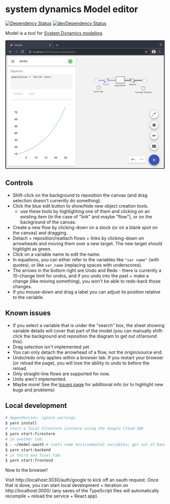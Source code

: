 # system dynamics Model editor

[![Dependency Status](https://david-dm.org/bpowers/simlin/status.svg)](https://david-dm.org/bpowers/simlin)
[![devDependency Status](https://david-dm.org/bpowers/simlin/dev-status.svg)](https://david-dm.org/bpowers/simlin?type=dev)

Model is a tool for [System Dynamics modeling](https://www.systemdynamics.org/what-is-sd#overview).

![simple example model](doc/population-model.png)

## Controls

* Shift-click on the background to reposition the canvas (and drag selection doesn't currently do something).
* Click the blue edit button to show/hide new object creation tools.
  * use these tools by highlighting one of them and clicking on an existing item (in the case of "link" and maybe "flow"), or on the background of the canvas.
* Create a new flow by clicking-down on a stock (or on a blank spot on the canvas) and dragging.
* Detach + reposition/reattach flows + links by clicking-down on arrowheads and moving them over a new target.  The new target should highlight as green.
* Click on a variable name to edit the name.
* In equations, you can either refer to the variables like `"var name"` (with quotes), or like `var_name` (replacing spaces with underscores).
* The arrows in the bottom right are Undo and Redo - there is currently a 10-change limit for undos, and if you undo into the past + make a change (like moving something), you won't be able to redo-back those changes.
* If you mouse-down and drag a label you can adjust its position relative to the variable.

## Known issues

* If you select a variable that is under the "search" box, the sheet showing variable details will cover that part of the model (you can manually shift-click the background and reposition the diagram to get out of/around this).
* Drag selection isn't implemented yet.
* You can only detach the arrowhead of a flow, not the origin/source end.
* Undo/redo only applies within a browser tab.  If you restart your browser (or reload the page), you will lose the ability to undo to before the reload.
* Only straight-line flows are supported for now.
* Units aren't implemented.
* Maybe more!  See the [Issues page](https://github.com/bpowers/simlin/issues) for additional info (or to highlight new bugs and problems)

## Local development

```bash
# dependencies; ignore warnings
$ yarn install
# start a local Firestore instance using the Google Cloud SDK
$ yarn start:firestore
# in another tab:
$ . ~/model-oauth # (sets some environmental variables; get out of band)
$ yarn start:backend
# in third and final tab:
$ yarn start:frontend

```

Now to the browser!

Visit http://localhost:3030/auth/google to kick off an oauth request.  Once that is done, you can start local development + iteration on http://localhost:3000/ (any saves of the TypeScript files will automatically recompile + reload the service + React app).
